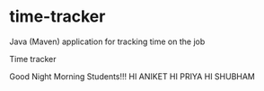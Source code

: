 # time-tracker
Java (Maven) application for tracking time on the job

Time tracker

Good Night Morning Students!!!
HI ANIKET
HI PRIYA
HI SHUBHAM
